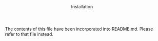 <header>
Installation
</header>

The contents of this file have been incorporated into README.md.  Please refer to that file instead.

